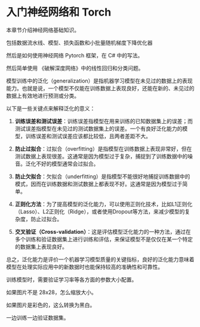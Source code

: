 # 入门神经网络和 Torch

本章节介绍神经网络基础知识。

 包括数据流水线、模型、损失函数和小批量随机梯度下降优化器



然后是如何使用神经网络 Pytorch 框架，在 C# 中的写法。

然后简单使用 《破解深度网络》中的线性回归和分类问题。



模型训练中的泛化（generalization）是指机器学习模型在未见过的数据上的表现能力。也就是说，一个模型不仅能在训练数据上表现良好，还能在新的、未见过的数据上有效地进行预测或分类。

以下是一些关键点来解释泛化的意义：

1. **训练误差和测试误差**：训练误差指模型在用来训练的已知数据集上的误差；而测试误差指模型在未见过的测试数据集上的误差。一个有良好泛化能力的模型，训练误差和测试误差应该都比较低，且两者差距不大。

2. **防止过拟合**：过拟合（overfitting）是指模型在训练数据上表现非常好，但在测试数据上表现很差。这通常是因为模型过于复杂，捕捉到了训练数据中的噪音。泛化不好的模型通常会过拟合。

3. **防止欠拟合**：欠拟合（underfitting）是指模型不能很好地捕捉训练数据中的模式，因而在训练数据和测试数据上都表现不好。这通常是因为模型过于简单。

4. **正则化方法**：为了提高模型的泛化能力，可以使用正则化技术，比如L1正则化（Lasso）、L2正则化（Ridge），或者使用Dropout等方法，来减少模型的复杂度，防止过拟合。

5. **交叉验证（Cross-validation）**：这是评估模型泛化能力的一种方法，通过在多个训练和验证数据集上进行训练和评估，来保证模型不是仅仅在某一个特定的数据集上表现良好。

总之，泛化能力是评价一个机器学习模型质量的关键指标，良好的泛化能力意味着模型在处理实际应用中的新数据时也能保持较高的准确性和可靠性。





训练模型时，需要验证学习率等各方面的参数大小配置。

如果图片不是 28x28，怎么缩放大小。

如果图片是彩色的，这么转换为黑白。

一边训练一边验证数据集。